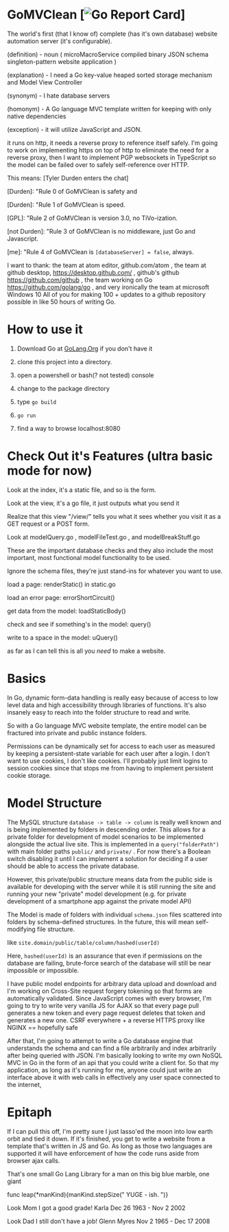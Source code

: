 # GoMVClean [![Go Report Card](https://goreportcard.com/badge/github.com/samiam2013/GoMVClean)]
The world's first (that I know of) complete (has it's own database) website automation server (it's configurable).

(definition) - noun ( microMacroService compiled binary JSON schema singleton-pattern website application )

(explanation) - I need a Go key-value heaped sorted storage mechanism and Model View Controller

(synonym) - I hate database servers

(homonym) - A Go language MVC template written for keeping with only native dependencies

(exception) - it will utilize JavaScript and JSON.

it runs on http, it needs a reverse proxy to reference itself safely. I'm going to work on implementing https on top of http to eliminate the need for a reverse proxy, then I want to implement PGP websockets in TypeScript so the model can be failed over to safely self-reference over HTTP. 

This means: [Tyler Durden enters the chat]

[Durden]: "Rule 0 of GoMVClean is safety and 

[Durden]: "Rule 1 of GoMVClean is speed. 

[GPL]: "Rule 2 of GoMVClean is version 3.0, no TiVo-ization. 

[not Durden]: "Rule 3 of GoMVClean is no middleware, just Go and Javascript. 

[me]: "Rule 4 of GoMVClean is `[databaseServer] = false`, always.

I want to thank: the team at atom editor, github.com/atom , the team at github desktop, https://desktop.github.com/ , github's github https://github.com/github , the team working on Go https://github.com/golang/go , and very ironically the team at microsoft Windows 10 All of you for making 100 + updates to a github repository possible in like 50 hours of writing Go.

# How to use it

1) Download Go at [GoLang.Org](https://golang.org) if you don't have it 

2) clone this project into a directory.

3) open a powershell or bash(? not tested) console

4) change to the package directory

5) type `go build`

6) `go run`

7) find a way to browse localhost:8080


# Check Out it's Features (ultra basic mode for now)
Look at the index, it's a static file, and so is the form.

Look at the view, it's a go file, it just outputs what you send it

Realize that this view "/view/" tells you what it sees whether you visit it as a GET request or a POST form.

Look at modelQuery.go , modelFileTest.go , and modelBreakStuff.go 

These are the important database checks and they also include the most important, most functional model functionality to be used.

Ignore the schema files, they're just stand-ins for whatever you want to use.


load a page: renderStatic() in static.go

load an error page: errorShortCircuit()

get data from the model: loadStaticBody()

check and see if something's in the model: query()

write to a space in the model: uQuery()


as far as I can tell this is all you *need* to make a website.


# Basics
In Go, dynamic form-data handling is really easy because of access to low level data and high accessibility through libraries of functions. It's also insanely easy to reach into the folder structure to read and write.

So with a Go language MVC website template, the entire model can be fractured into private and public instance folders.

Permissions can be dynamically set for access to each user as measured by keeping a persistent-state variable for each user after a login. I don't want to use cookies, I don't like cookies. I'll probably just limit logins to session cookies since that stops me from having to implement persistent cookie storage.

# Model Structure
The MySQL structure `database -> table -> column` is really well known and is being implemented by folders in descending order. This allows for a private folder for development of model scenarios to be implemented alongside the actual live site. This is implemented in a `query("folderPath")` with main folder paths `public/` and `private/` .  For now there's a Boolean switch disabling it until I can implement a solution for deciding if a user should be able to access the private database.

However, this private/public structure means data from the public side is available for developing with the server while it is still running the site and running your new "private" model development (e.g. for private development of a smartphone app against the private model API)

The Model is made of folders with individual `schema.json` files scattered into folders by schema-defined structures. In the future, this will mean self-modifying file structure.

like `site.domain/public/table/column/hashed(userId)`

Here, `hashed(userId)` is an assurance that even if permissions on the database are failing, brute-force search of the database will still be near impossible or impossible.

I have public model endpoints for arbitrary data upload and download and I'm working on Cross-Site request forgery tokening so that forms are automatically validated. Since JavaScript comes with every browser, I'm going to try to write very vanilla JS for AJAX so that every page pull generates a new token and every page request deletes that token and generates a new one. CSRF everywhere + a reverse HTTPS proxy like NGINX == hopefully safe

After that, I'm going to attempt to write a Go database engine that understands the schema and can find a file arbitrarily and index arbitrarily after being queried with JSON. I'm basically looking to write my own NoSQL MVC in Go in the form of an api that you could write a client for. So that my application, as long as it's running for me, anyone could just write an interface above it with web calls in effectively any user space connected to the internet, 

# Epitaph
If I can pull this off, I'm pretty sure I just lasso'ed the moon into low earth orbit and tied it down. If it's finished, you get to write a website from a template that's written in JS and Go. As long as those two languages are supported it will have enforcement of how the code runs aside from browser ajax calls.

That's one small Go Lang Library for a man on this big blue marble, one giant

func leap(*manKind){manKind.stepSize(" YUGE - ish. ")}

Look Mom I got a good grade!
Karla Dec 26 1963 - Nov 2 2002

Look Dad I still don't have a job!
Glenn Myres Nov 2 1965 - Dec 17 2008
